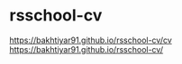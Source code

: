 # rsschool-cv
https://bakhtiyar91.github.io/rsschool-cv/cv
https://bakhtiyar91.github.io/rsschool-cv/
